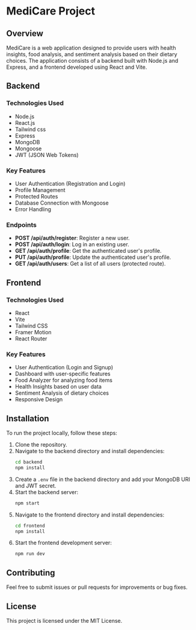 # MediCare Project

## Overview

MediCare is a web application designed to provide users with health insights, food analysis, and sentiment analysis based on their dietary choices. The application consists of a backend built with Node.js and Express, and a frontend developed using React and Vite.

## Backend

### Technologies Used

- Node.js
- React.js
- Tailwind css
- Express
- MongoDB
- Mongoose
- JWT (JSON Web Tokens)

### Key Features

- User Authentication (Registration and Login)
- Profile Management
- Protected Routes
- Database Connection with Mongoose
- Error Handling

### Endpoints

- **POST /api/auth/register**: Register a new user.
- **POST /api/auth/login**: Log in an existing user.
- **GET /api/auth/profile**: Get the authenticated user's profile.
- **PUT /api/auth/profile**: Update the authenticated user's profile.
- **GET /api/auth/users**: Get a list of all users (protected route).

## Frontend

### Technologies Used

- React
- Vite
- Tailwind CSS
- Framer Motion
- React Router

### Key Features

- User Authentication (Login and Signup)
- Dashboard with user-specific features
- Food Analyzer for analyzing food items
- Health Insights based on user data
- Sentiment Analysis of dietary choices
- Responsive Design

## Installation

To run the project locally, follow these steps:

1. Clone the repository.
2. Navigate to the backend directory and install dependencies:
   ```bash
   cd backend
   npm install
   ```
3. Create a `.env` file in the backend directory and add your MongoDB URI and JWT secret.
4. Start the backend server:
   ```bash
   npm start
   ```
5. Navigate to the frontend directory and install dependencies:
   ```bash
   cd frontend
   npm install
   ```
6. Start the frontend development server:
   ```bash
   npm run dev
   ```

## Contributing

Feel free to submit issues or pull requests for improvements or bug fixes.

## License

This project is licensed under the MIT License.
